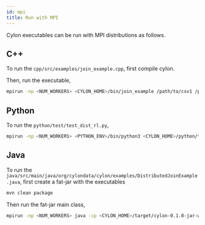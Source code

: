 ```yaml
---
id: mpi
title: Run with MPI
---
```


Cylon executables can be run with MPI distributions as follows. 

## C++ 

To run the `cpp/src/examples/join_example.cpp`, first compile cylon. 

Then, run the executable,
```bash
mpirun -np <NUM_WORKERS> <CYLON_HOME>/bin/join_example /path/to/csv1 /path/to/csv2
```

## Python 

To run the `python/test/test_dist_rl.py`, 
```bash
mpirun -np <NUM_WORKERS> <PYTHON_ENV>/bin/python3 <CYLON_HOME>/python/test/test_dist_rl.py
```

## Java 

To run the `java/src/main/java/org/cylondata/cylon/examples/DistributedJoinExample.java`, first create a 
fat-jar with the executables
```bash
mvn clean package
``` 

Then run the fat-jar main class,
```bash
mpirun -np <NUM_WORKERS> java -cp <CYLON_HOME>/target/cylon-0.1.0-jar-with-dependencies.jar  org.cylondata.cylon.examples.DistributedJoinExample /path/to/csv1 /path/to/csv2
```